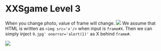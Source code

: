 # **XXSgame Level 3**
When you change photo, value of frame will change.
![](https://i.imgur.com/CjOtjTc.png)
We assume that HTML is written as `<img src='x'/>` when input is `frame#X`.
Then we can simply inject `9.jpg' onerror='alert(1)'` as X behind `frame#`.

![](https://i.imgur.com/4PKeoFT.png)






